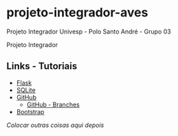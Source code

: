 # projeto-integrador-aves
Projeto Integrador Univesp - Polo Santo André - Grupo 03

Projeto Integrador


## Links - Tutoriais
- [Flask](https://flask.palletsprojects.com/en/2.0.x/tutorial/index.html)
- [SQLite](https://www.sqlitetutorial.net/)
- [GitHub](https://docs.github.com/en/get-started)
  - [GitHub - Branches](https://www.youtube.com/watch?v=QV0kVNvkMxc)
- [Bootstrap](https://getbootstrap.com/docs/5.1/getting-started/introduction/)

*Colocar outras coisas aqui depois*
